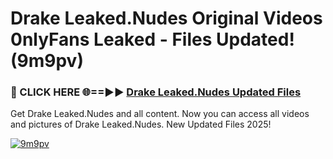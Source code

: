 # Drake Leaked.Nudes Original Videos 0nlyFans Leaked - Files Updated! (9m9pv)

<h3>🔴 CLICK HERE 🌐==►► <a href="https://tinyurl.com/y5r63du9" rel="nofollow">Drake Leaked.Nudes Updated Files</a></h3>

Get Drake Leaked.Nudes and all content. Now you can access all videos and pictures of Drake Leaked.Nudes. New Updated Files 2025!

[![9m9pv](https://i.imgur.com/UVo9nyh.gif)](https://tinyurl.com/y5r63du9)